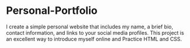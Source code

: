 # Personal-Portfolio
I create a simple personal website that includes my name, a brief bio, contact information, and links to your social media profiles. This project is an excellent way to introduce myself online and Practice HTML and CSS.
